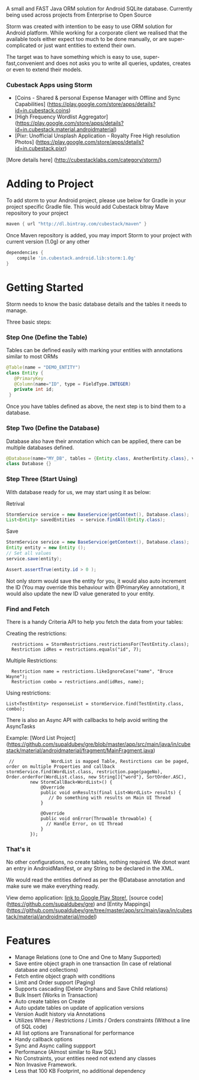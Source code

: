 A small and FAST Java ORM solution for Android SQLite database. Currently being used across projects from Enterprise to Open Source

Storm was created with intention to be easy to use ORM solution for Android platform. While working for a corporate client we realised that the available tools either expect too much to be done manually, or are super-complicated or just want entities to extend their own.

The target was to have something which is easy to use, super-fast,convenient and does not asks you to write all queries, updates, creates or even to extend their models.



### Cubestack Apps using Storm
 * [Coins - Shared & personal Expense Manager with Offline and Sync Capabilities] (https://play.google.com/store/apps/details?id=in.cubestack.coins)
 * [High Frequency Wordlist Aggregator] (https://play.google.com/store/apps/details?id=in.cubestack.material.androidmaterial)
 * [Pixr: Unofficial Unsplash Application - Royalty Free High resolution Photos] (https://play.google.com/store/apps/details?id=in.cubestack.pixr)
 
 [More details here] (http://cubestacklabs.com/category/storm/)


# Adding to Project
To add storm to your Android project, please use below for Gradle in your project specific Gradle file. This would add Cubestack bitray Mave repository to your project
```gradle
maven { url "http://dl.bintray.com/cubestack/maven" }
```
Once Maven repository is added, you may import Storm to your project with current version (1.0g) or any other

```gradle
dependencies {
    compile 'in.cubestack.android.lib:storm:1.0g'
}
```

# Getting Started

Storm needs to know the basic database details and the tables it needs to manage. 

Three basic steps:

### Step One (Define the Table)

Tables can be defined easily with marking your entities with annotations similar to most ORMs
```java
@Table(name = "DEMO_ENTITY")
class Entity {
   @PrimaryKey
   @Column(name="ID", type = FieldType.INTEGER)
   private int id;
 }
```
Once you have tables defined as above, the next step is to bind them to a database. 

### Step Two (Define the Database)
Database also have their annotation which can be applied, there can be multiple databases defined. 

```java
@Database(name="MY_DB", tables = {Entity.class, AnotherEntity.class}, version = 2)
class Database {}
```

### Step Three (Start Using)

With database ready for us, we may start using it as below:

Retrival
```java
StormService service = new BaseService(getContext(), Database.class);
List<Entity> savedEntities  = service.findAll(Entity.class);
```

Save
```java
StormService service = new BaseService(getContext(), Database.class);
Entity entity = new Entity (); 
// Set all values
service.save(entity);

Assert.assertTrue(entity.id > 0 );

```

Not only storm would save the entity for you, it would also auto increment the ID (You may override this behaviour with @PrimaryKey annotation), it would 
also update the new ID value generated to your entity. 

### Find and Fetch

There is a handy Criteria API to help you fetch the data from your tables:

Creating the restrictions:

```
  restrictions = StormRestrictions.restrictionsFor(TestEntity.class);
  Restriction idRes = restrictions.equals("id", 7);
```
Multiple Restrictions:

``` 
  Restriction name = restrictions.likeIgnoreCase("name", "Bruce Wayne");
  Restriction combo = restrictions.and(idRes, name);
```

Using restrictions:

```
List<TestEntity> responseList = stormService.find(TestEntity.class, combo);
```

There is also an Async API with callbacks to help avoid writing the AsyncTasks

Example: [Word List Project] (https://github.com/supaldubey/gre/blob/master/app/src/main/java/in/cubestack/material/androidmaterial/fragment/MainFragment.java)

``` 
 //              WordList is mapped Table, Restirctions can be paged, order on multiple Properties and callback
stormService.find(WordList.class, restriction.page(pageNo), Order.orderFor(WordList.class, new String[]{"word"}, SortOrder.ASC),
         new StormCallBack<WordList>() {
             @Override
             public void onResults(final List<WordList> results) {
                // Do something with results on Main UI Thread
             }

             @Override
             public void onError(Throwable throwable) {
               // Handle Error, on UI Thread
             }
         });
```


### That's it
No other configurations, no create tables, nothing required. We donot want an entry in AndroidManifest, or any String to be declared in the XML.

We would read the entities defined as per the @Database annotation and make sure we make everything ready.

View demo application: [link to Google Play Store!](https://play.google.com/store/apps/details?id=in.cubestack.material.androidmaterial&hl=en),
[source code] (https://github.com/supaldubey/gre) and [Entity Mappings] (https://github.com/supaldubey/gre/tree/master/app/src/main/java/in/cubestack/material/androidmaterial/model) 

# Features

* Manage Relations (one to One and One to Many Supported)
* Save entire object graph in one transaction (In case of relational database and collections)
* Fetch entire object graph with conditions 
* Limit and Order support (Paging)
* Supports cascading (Delete Orphans and Save Child relations)
* Bulk Insert (Works in Transaction)
* Auto create tables on Create 
* Auto update tables on update of application versions
* Version Audit history via Annotations
* Utilizes Where / Restrictions / Limits / Orders constraints (Without a line of SQL code)
* All list options are Transnational for performance
* Handy callback options
* Sync and Async calling suppport
* Performance (Almost similar to Raw SQL)
* No Constraints, your entities need not extend any classes
* Non Invasive Framework.
* Less that 100 KB Footprint, no additional dependency



